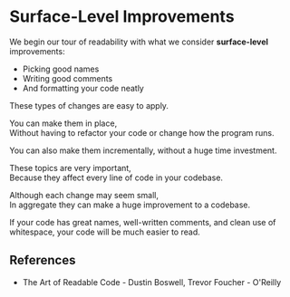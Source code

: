 # Surface-Level Improvements

We begin our tour of readability with what we consider **surface-level** improvements:

- Picking good names
- Writing good comments
- And formatting your code neatly

These types of changes are easy to apply.

You can make them in place,  
Without having to refactor your code or change how the program runs.

You can also make them incrementally, without a huge time investment.

These topics are very important,  
Because they affect every line of code in your codebase.

Although each change may seem small,  
In aggregate they can make a huge improvement to a codebase.

If your code has great names, well-written comments, and clean use of whitespace, your code will be much easier to read.

## References

- The Art of Readable Code - Dustin Boswell, Trevor Foucher - O'Reilly
